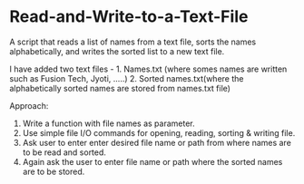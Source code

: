 # Read-and-Write-to-a-Text-File
A script that reads a list of names from a text file, sorts the names alphabetically, and writes the sorted list to a new text file.

I have added two text files -  1. Names.txt (where somes names are written such as Fusion Tech, Jyoti, .....)
                               2. Sorted names.txt(where the alphabetically sorted names are stored from names.txt file)


Approach:

1. Write a function with file names as parameter.
2. Use simple file I/O commands for opening, reading, sorting & writing file.
3. Ask user to enter enter desired file name or path from where names are to be read and sorted.
4. Again ask the user to enter file name or path where the sorted names are to be stored.

